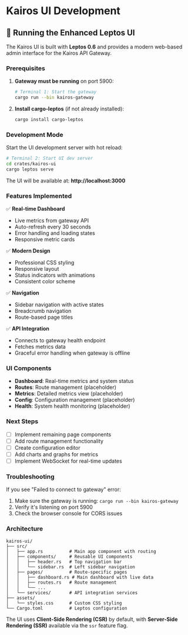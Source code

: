 # Kairos UI Development

## 🚀 Running the Enhanced Leptos UI

The Kairos UI is built with **Leptos 0.6** and provides a modern web-based admin interface for the Kairos API Gateway.

### Prerequisites

1. **Gateway must be running** on port 5900:
   ```bash
   # Terminal 1: Start the gateway
   cargo run --bin kairos-gateway
   ```

2. **Install cargo-leptos** (if not already installed):
   ```bash
   cargo install cargo-leptos
   ```

### Development Mode

Start the UI development server with hot reload:

```bash
# Terminal 2: Start UI dev server
cd crates/kairos-ui
cargo leptos serve
```

The UI will be available at: **http://localhost:3000**

### Features Implemented

✅ **Real-time Dashboard**
- Live metrics from gateway API
- Auto-refresh every 30 seconds
- Error handling and loading states
- Responsive metric cards

✅ **Modern Design**
- Professional CSS styling
- Responsive layout
- Status indicators with animations
- Consistent color scheme

✅ **Navigation**
- Sidebar navigation with active states
- Breadcrumb navigation
- Route-based page titles

✅ **API Integration**
- Connects to gateway health endpoint
- Fetches metrics data
- Graceful error handling when gateway is offline

### UI Components

- **Dashboard**: Real-time metrics and system status
- **Routes**: Route management (placeholder)  
- **Metrics**: Detailed metrics view (placeholder)
- **Config**: Configuration management (placeholder)
- **Health**: System health monitoring (placeholder)

### Next Steps

- [ ] Implement remaining page components
- [ ] Add route management functionality
- [ ] Create configuration editor
- [ ] Add charts and graphs for metrics
- [ ] Implement WebSocket for real-time updates

### Troubleshooting

If you see "Failed to connect to gateway" error:
1. Make sure the gateway is running: `cargo run --bin kairos-gateway`
2. Verify it's listening on port 5900
3. Check the browser console for CORS issues

### Architecture

```
kairos-ui/
├── src/
│   ├── app.rs          # Main app component with routing
│   ├── components/     # Reusable UI components
│   │   ├── header.rs   # Top navigation bar
│   │   └── sidebar.rs  # Left sidebar navigation
│   ├── pages/          # Route-specific pages
│   │   ├── dashboard.rs # Main dashboard with live data
│   │   ├── routes.rs   # Route management
│   │   └── ...
│   └── services/       # API integration services
├── assets/
│   └── styles.css      # Custom CSS styling
└── Cargo.toml          # Leptos configuration
```

The UI uses **Client-Side Rendering (CSR)** by default, with **Server-Side Rendering (SSR)** available via the `ssr` feature flag.